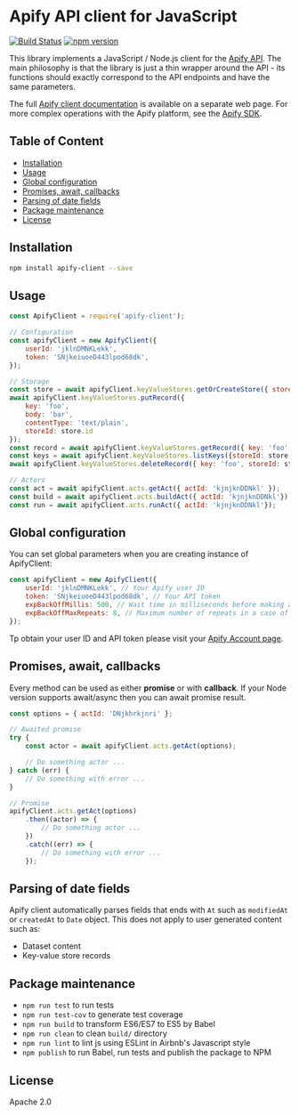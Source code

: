 # Apify API client for JavaScript

[![Build Status](https://travis-ci.org/apify/apify-client-js.svg?branch=master)](https://travis-ci.org/apify/apify-client-js)
[![npm version](https://badge.fury.io/js/apify-client.svg?branch=master)](http://badge.fury.io/js/apify-client)

This library implements a JavaScript / Node.js client for the <a href="https://docs.apify.com/api/v2">Apify API</a>.
The main philosophy is that the library is just a thin wrapper around the API - its functions should exactly correspond
to the API endpoints and have the same parameters.

The full <a href="https://docs.apify.com/api/apify-client-js/latest" target="_blank">Apify client documentation</a>
is available on a separate web page.
For more complex operations with the Apify platform,
see the <a href="https://github.com/apifytech/apify-js">Apify SDK</a>.

## Table of Content

<!-- toc -->

- [Installation](#installation)
- [Usage](#usage)
- [Global configuration](#global-configuration)
- [Promises, await, callbacks](#promises-await-callbacks)
- [Parsing of date fields](#parsing-of-date-fields)
- [Package maintenance](#package-maintenance)
- [License](#license)

<!-- tocstop -->

## Installation

```bash
npm install apify-client --save
```

## Usage

```javascript
const ApifyClient = require('apify-client');

// Configuration
const apifyClient = new ApifyClient({
    userId: 'jklnDMNKLekk',
    token: 'SNjkeiuoeD443lpod68dk',
});

// Storage
const store = await apifyClient.keyValueStores.getOrCreateStore({ storeName: 'my-store' });
await apifyClient.keyValueStores.putRecord({
    key: 'foo',
    body: 'bar',
    contentType: 'text/plain',
    storeId: store.id
});
const record = await apifyClient.keyValueStores.getRecord({ key: 'foo', storeId: store.id });
const keys = await apifyClient.keyValueStores.listKeys({storeId: store.id});
await apifyClient.keyValueStores.deleteRecord({ key: 'foo', storeId: store.id });

// Actors
const act = await apifyClient.acts.getAct({ actId: 'kjnjknDDNkl' });
const build = await apifyClient.acts.buildAct({ actId: 'kjnjknDDNkl'});
const run = await apifyClient.acts.runAct({ actId: 'kjnjknDDNkl'});

```

## Global configuration

You can set global parameters when you are creating instance of ApifyClient:

```javascript
const apifyClient = new ApifyClient({
    userId: 'jklnDMNKLekk', // Your Apify user ID
    token: 'SNjkeiuoeD443lpod68dk', // Your API token
    expBackOffMillis: 500, // Wait time in milliseconds before making a new request in a case of error
    expBackOffMaxRepeats: 8, // Maximum number of repeats in a case of error
});
```

Tp obtain your user ID and API token please visit your [Apify Account page](https://my.apify.com/account#/integrations).

## Promises, await, callbacks

Every method can be used as either **promise** or with **callback**. If your Node version supports await/async then you can await promise result.

```javascript
const options = { actId: 'DNjkhrkjnri' };

// Awaited promise
try {
    const actor = await apifyClient.acts.getAct(options);

    // Do something actor ...
} catch (err) {
    // Do something with error ...
}

// Promise
apifyClient.acts.getAct(options)
    .then((actor) => {
        // Do something actor ...
    })
    .catch((err) => {
        // Do something with error ...
    });

```

## Parsing of date fields

Apify client automatically parses fields that ends with `At` such as `modifiedAt` or `createdAt` to `Date` object.
This does not apply to user generated content such as:

* Dataset content
* Key-value store records

## Package maintenance

* `npm run test` to run tests
* `npm run test-cov` to generate test coverage
* `npm run build` to transform ES6/ES7 to ES5 by Babel
* `npm run clean` to clean `build/` directory
* `npm run lint` to lint js using ESLint in Airbnb's Javascript style
* `npm publish` to run Babel, run tests and publish the package to NPM

## License

Apache 2.0
